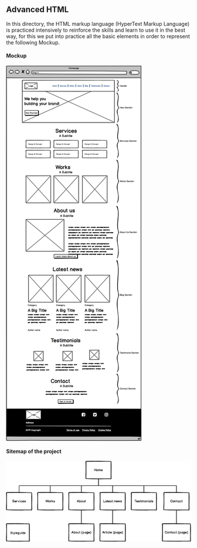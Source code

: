 ## Advanced HTML
In this directory, the HTML markup language (HyperText Markup Language) is practiced intensively to reinforce the skills and learn to use it in the best way, for this we put into practice all the basic elements in order to represent the following Mockup.

#### Mockup
<img src="https://github.com/AlisonQuinter17/holbertonschool-web_front_end/blob/main/0x00-html_advanced/images/Description/mockup.png" class="responsive" img align="center"/>

#### Sitemap of the project
<img src="https://github.com/AlisonQuinter17/holbertonschool-web_front_end/blob/main/0x00-html_advanced/images/Description/sitemap.png" class="responsive" align="center"/>
